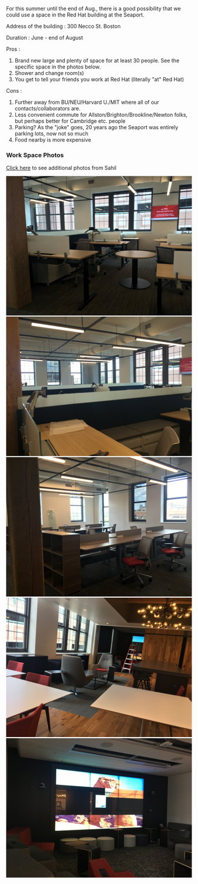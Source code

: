 
For this summer until the end of Aug., there is a good possibility that we could use a space in the Red Hat building 
at the Seaport. 

Address of the building : 300 Necco St. Boston 

Duration : June - end of August

Pros : 
1. Brand new large and plenty of space for at least 30 people. See the specific space in the photos below. 
1. Shower and change room(s) 
1. You get to tell your friends you work at Red Hat (literally "at" Red Hat)  

Cons : 
1. Further away from BU/NEU/Harvard U./MIT where all of our contacts/collaborators are.  
1. Less convenient commute for Allston/Brighton/Brookline/Newton folks, but perhaps better for Cambridge etc. people  
1. Parking? As the "joke" goes, 20 years ago the Seaport was entirely parking lots, now not so much  
1. Food nearby is more expensive



### Work Space Photos 
[Click here](https://goo.gl/photos/wxTsXkydQkPYuj958) to see additional photos from Sahil

![](../_static/img/RHNeccoSt1.jpg)
![](../_static/img/RHNeccoSt2.jpg)
![](../_static/img/RHNeccoSt3.jpg)
![](../_static/img/RHNeccoSt4.jpg)
![](../_static/img/RHNeccoSt5.jpg)
